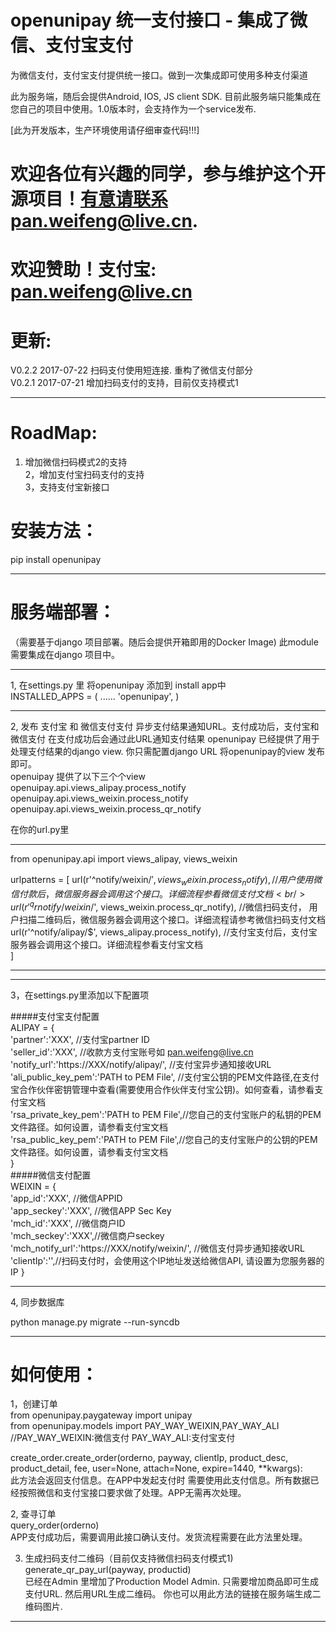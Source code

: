 openunipay 统一支付接口 - 集成了微信、支付宝支付
=======================

为微信支付，支付宝支付提供统一接口。做到一次集成即可使用多种支付渠道

此为服务端，随后会提供Android, IOS, JS client SDK.
目前此服务端只能集成在您自己的项目中使用。1.0版本时，会支持作为一个service发布.<br/>

[此为开发版本，生产环境使用请仔细审查代码!!!]<br/>

欢迎各位有兴趣的同学，参与维护这个开源项目！有意请联系pan.weifeng@live.cn.
=======================
欢迎赞助！支付宝: pan.weifeng@live.cn
=======================

更新:
=======================
V0.2.2 2017-07-22  扫码支付使用短连接. 重构了微信支付部分<br/>
V0.2.1 2017-07-21  增加扫码支付的支持，目前仅支持模式1<br/>

----

RoadMap:
=======================
1. 增加微信扫码模式2的支持<br/>
2，增加支付宝扫码支付的支持<br/>
3，支持支付宝新接口<br/>

安装方法：
=======================
pip install openunipay

----
服务端部署：
=======================
（需要基于django 项目部署。随后会提供开箱即用的Docker Image)
此module 需要集成在django 项目中。

----
1, 在settings.py 里 将openunipay 添加到 install app中<br/>
INSTALLED_APPS = (
    ......
    'openunipay',
)

----
2, 发布 支付宝 和 微信支付支付 异步支付结果通知URL。支付成功后，支付宝和微信支付 在支付成功后会通过此URL通知支付结果
openunipay 已经提供了用于处理支付结果的django view. 你只需配置django URL 将openunipay的view 发布即可。<br/>
openuipay 提供了以下三个个view<br/>
openuipay.api.views_alipay.process_notify<br/>
openuipay.api.views_weixin.process_notify<br/>
openuipay.api.views_weixin.process_qr_notify<br/>

在你的url.py里
*********************************************************
from openunipay.api import views_alipay, views_weixin<br/>

urlpatterns = [
    url(r'^notify/weixin/$', views_weixin.process_notify),      //用户使用微信付款后，微信服务器会调用这个接口。详细流程参看微信支付文档<br/>
	url(r'^qrnotify/weixin/$', views_weixin.process_qr_notify), //微信扫码支付， 用户扫描二维码后，微信服务器会调用这个接口。详细流程请参考微信扫码支付文档<br/>
    url(r'^notify/alipay/$', views_alipay.process_notify),      //支付宝支付后，支付宝服务器会调用这个接口。详细流程参看支付宝文档<br/>
]
***********************************************************

----
3，在settings.py里添加以下配置项<br/>

#####支付宝支付配置<br/>
ALIPAY = {<br/>
		'partner':'XXX', //支付宝partner ID<br/>
		'seller_id':'XXX', //收款方支付宝账号如 pan.weifeng@live.cn<br/>
		'notify_url':'https://XXX/notify/alipay/', //支付宝异步通知接收URL<br/>
		'ali_public_key_pem':'PATH to PEM File', //支付宝公钥的PEM文件路径,在支付宝合作伙伴密钥管理中查看(需要使用合作伙伴支付宝公钥)。如何查看，请参看支付宝文档<br/>
		'rsa_private_key_pem':'PATH to PEM File',//您自己的支付宝账户的私钥的PEM文件路径。如何设置，请参看支付宝文档<br/>
		'rsa_public_key_pem':'PATH to PEM File',//您自己的支付宝账户的公钥的PEM文件路径。如何设置，请参看支付宝文档<br/>
	}<br/>
#####微信支付配置<br/>
WEIXIN = {<br/>
		'app_id':'XXX', //微信APPID<br/>
		'app_seckey':'XXX', //微信APP Sec Key<br/>
		'mch_id':'XXX', //微信商户ID<br/>
		'mch_seckey':'XXX',//微信商户seckey<br/>
		'mch_notify_url':'https://XXX/notify/weixin/', //微信支付异步通知接收URL<br/>
		'clientIp':'',//扫码支付时，会使用这个IP地址发送给微信API, 请设置为您服务器的IP
	}<br/>
        
----
4, 同步数据库

python manage.py migrate --run-syncdb<br/>

----


如何使用：
=======================
1，创建订单<br/>
from openunipay.paygateway import unipay <br/>
from openunipay.models import PAY_WAY_WEIXIN,PAY_WAY_ALI  //PAY_WAY_WEIXIN:微信支付  PAY_WAY_ALI:支付宝支付<br/>

create_order.create_order(orderno, payway, clientIp, product_desc, product_detail, fee, user=None, attach=None, expire=1440, **kwargs): <br/>
此方法会返回支付信息。在APP中发起支付时 需要使用此支付信息。所有数据已经按照微信和支付宝接口要求做了处理。APP无需再次处理。<br/>


2, 查寻订单<br/>
query_order(orderno)<br/>
APP支付成功后，需要调用此接口确认支付。发货流程需要在此方法里处理。<br/>


3. 生成扫码支付二维码（目前仅支持微信扫码支付模式1)<br/>
generate_qr_pay_url(payway, productid)<br/>
已经在Admin 里增加了Production Model Admin. 只需要增加商品即可生成支付URL. 然后用URL生成二维码。 你也可以用此方法的链接在服务端生成二维码图片.<br/>

----